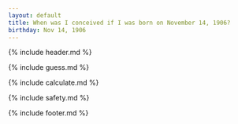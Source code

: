 ```yaml
---
layout: default
title: When was I conceived if I was born on November 14, 1906?
birthday: Nov 14, 1906
---
```


{% include header.md %}

{% include guess.md %}

{% include calculate.md %}

{% include safety.md %}

{% include footer.md %}



